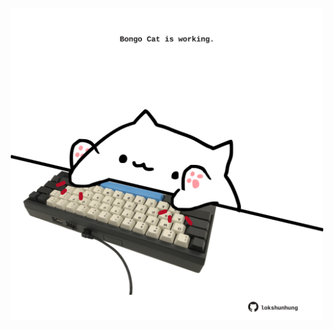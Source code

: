 <!-- built at 25/11/2024, 16:00:44 UTC -->
<p align="center">
  <img width="500" height="500" src="./ReadmeImage.svg">
</p>
